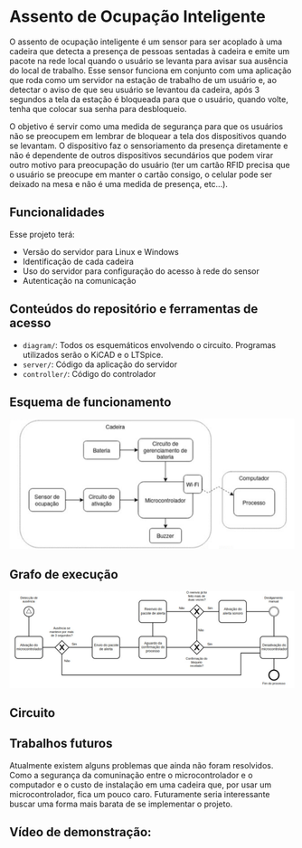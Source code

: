 # Assento de Ocupação Inteligente

O assento de ocupação inteligente é um sensor para ser acoplado à uma cadeira que detecta a presença de pessoas sentadas à cadeira e emite um pacote na rede local quando o usuário se levanta para avisar sua ausência do local de trabalho. Esse sensor funciona em conjunto com uma aplicação que roda como um servidor na estação de trabalho de um usuário e, ao detectar o aviso de que seu usuário se levantou da cadeira, após 3 segundos a tela da estação é bloqueada para que o usuário, quando volte, tenha que colocar sua senha para desbloqueio.

O objetivo é servir como uma medida de segurança para que os usuários não se preocupem em lembrar de bloquear a tela dos dispositivos quando se levantam. O dispositivo faz o sensoriamento da presença diretamente e não é dependente de outros dispositivos secundários que podem virar outro motivo para preocupação do usuário (ter um cartão RFID precisa que o usuário se preocupe em manter o cartão consigo, o celular pode ser deixado na mesa e não é uma medida de presença, etc...).

## Funcionalidades

Esse projeto terá: 

* Versão do servidor para Linux e Windows
* Identificação de cada cadeira
* Uso do servidor para configuração do acesso à rede do sensor
* Autenticação na comunicação

## Conteúdos do repositório e ferramentas de acesso

* `diagram/`: Todos os esquemáticos envolvendo o circuito. Programas utilizados serão o KiCAD e o LTSpice.
* `server/`: Código da aplicação do servidor
* `controller/`: Código do controlador

## Esquema de funcionamento

![](https://github.com/Fdms-3741/AssentoOcupacaoInteligente/blob/main/Img1.png)

## Grafo de execução


![](https://github.com/Fdms-3741/AssentoOcupacaoInteligente/blob/main/Img2.png)


## Circuito

## Trabalhos futuros

Atualmente existem alguns problemas que ainda não foram resolvidos. Como a segurança da comuninação entre o microcontrolador e o computador e o custo de instalação em uma cadeira que, por usar um microcontrolador, fica um pouco caro. Futuramente seria interessante buscar uma forma mais barata de se implementar o projeto.

## Vídeo de demonstração:
